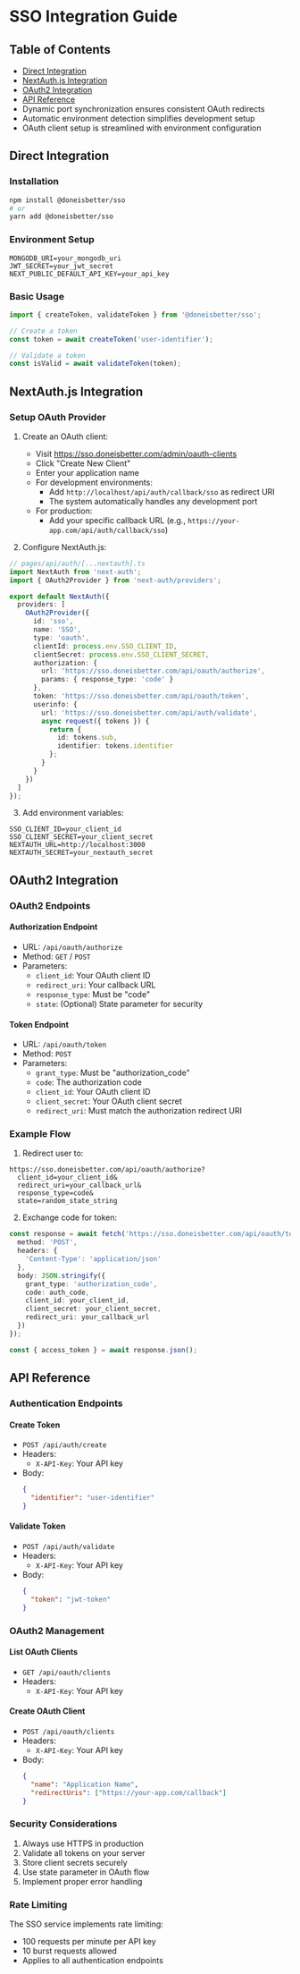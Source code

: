# SSO Integration Guide

## Table of Contents
- [Direct Integration](#direct-integration)
- [NextAuth.js Integration](#nextauthjs-integration)
- [OAuth2 Integration](#oauth2-integration)
- [API Reference](#api-reference)
- Dynamic port synchronization ensures consistent OAuth redirects
- Automatic environment detection simplifies development setup
- OAuth client setup is streamlined with environment configuration

## Direct Integration

### Installation

```bash
npm install @doneisbetter/sso
# or
yarn add @doneisbetter/sso
```

### Environment Setup

```env
MONGODB_URI=your_mongodb_uri
JWT_SECRET=your_jwt_secret
NEXT_PUBLIC_DEFAULT_API_KEY=your_api_key
```

### Basic Usage

```typescript
import { createToken, validateToken } from '@doneisbetter/sso';

// Create a token
const token = await createToken('user-identifier');

// Validate a token
const isValid = await validateToken(token);
```

## NextAuth.js Integration

### Setup OAuth Provider

1. Create an OAuth client:
   - Visit https://sso.doneisbetter.com/admin/oauth-clients
   - Click "Create New Client"
   - Enter your application name
   - For development environments:
     - Add `http://localhost/api/auth/callback/sso` as redirect URI
     - The system automatically handles any development port
   - For production:
     - Add your specific callback URL (e.g., `https://your-app.com/api/auth/callback/sso`)

2. Configure NextAuth.js:

```typescript
// pages/api/auth/[...nextauth].ts
import NextAuth from 'next-auth';
import { OAuth2Provider } from 'next-auth/providers';

export default NextAuth({
  providers: [
    OAuth2Provider({
      id: 'sso',
      name: 'SSO',
      type: 'oauth',
      clientId: process.env.SSO_CLIENT_ID,
      clientSecret: process.env.SSO_CLIENT_SECRET,
      authorization: {
        url: 'https://sso.doneisbetter.com/api/oauth/authorize',
        params: { response_type: 'code' }
      },
      token: 'https://sso.doneisbetter.com/api/oauth/token',
      userinfo: {
        url: 'https://sso.doneisbetter.com/api/auth/validate',
        async request({ tokens }) {
          return {
            id: tokens.sub,
            identifier: tokens.identifier
          };
        }
      }
    })
  ]
});
```

3. Add environment variables:

```env
SSO_CLIENT_ID=your_client_id
SSO_CLIENT_SECRET=your_client_secret
NEXTAUTH_URL=http://localhost:3000
NEXTAUTH_SECRET=your_nextauth_secret
```

## OAuth2 Integration

### OAuth2 Endpoints

#### Authorization Endpoint
- URL: `/api/oauth/authorize`
- Method: `GET` / `POST`
- Parameters:
  - `client_id`: Your OAuth client ID
  - `redirect_uri`: Your callback URL
  - `response_type`: Must be "code"
  - `state`: (Optional) State parameter for security

#### Token Endpoint
- URL: `/api/oauth/token`
- Method: `POST`
- Parameters:
  - `grant_type`: Must be "authorization_code"
  - `code`: The authorization code
  - `client_id`: Your OAuth client ID
  - `client_secret`: Your OAuth client secret
  - `redirect_uri`: Must match the authorization redirect URI

### Example Flow

1. Redirect user to:
```
https://sso.doneisbetter.com/api/oauth/authorize?
  client_id=your_client_id&
  redirect_uri=your_callback_url&
  response_type=code&
  state=random_state_string
```

2. Exchange code for token:
```typescript
const response = await fetch('https://sso.doneisbetter.com/api/oauth/token', {
  method: 'POST',
  headers: {
    'Content-Type': 'application/json'
  },
  body: JSON.stringify({
    grant_type: 'authorization_code',
    code: auth_code,
    client_id: your_client_id,
    client_secret: your_client_secret,
    redirect_uri: your_callback_url
  })
});

const { access_token } = await response.json();
```

## API Reference

### Authentication Endpoints

#### Create Token
- `POST /api/auth/create`
- Headers:
  - `X-API-Key`: Your API key
- Body:
  ```json
  {
    "identifier": "user-identifier"
  }
  ```

#### Validate Token
- `POST /api/auth/validate`
- Headers:
  - `X-API-Key`: Your API key
- Body:
  ```json
  {
    "token": "jwt-token"
  }
  ```

### OAuth2 Management

#### List OAuth Clients
- `GET /api/oauth/clients`
- Headers:
  - `X-API-Key`: Your API key

#### Create OAuth Client
- `POST /api/oauth/clients`
- Headers:
  - `X-API-Key`: Your API key
- Body:
  ```json
  {
    "name": "Application Name",
    "redirectUris": ["https://your-app.com/callback"]
  }
  ```

### Security Considerations

1. Always use HTTPS in production
2. Validate all tokens on your server
3. Store client secrets securely
4. Use state parameter in OAuth flow
5. Implement proper error handling

### Rate Limiting

The SSO service implements rate limiting:
- 100 requests per minute per API key
- 10 burst requests allowed
- Applies to all authentication endpoints

